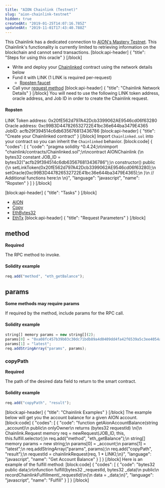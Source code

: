 ```yaml
---
title: "AION Chainlink (Testnet)"
slug: "aion-chainlink-testnet"
hidden: true
createdAt: "2019-01-25T14:07:16.785Z"
updatedAt: "2019-11-01T17:43:40.788Z"
---
```

This Chainlink has a dedicated connection to <a href="https://mastery.aion.network" target="_blank">AION's Mastery Testnet</a>. This Chainlink's functionality is currently limited to retrieving information on the blockchain and cannot send transactions.
[block:api-header]
{
  "title": "Steps for using this oracle"
}
[/block]
- Write and deploy your [Chainlinked](doc:getting-started)  contract using the network details below
- Fund it with LINK (1 LINK is required per-request)
  - <a href="https://ropsten.chain.link/" target="_blank">Ropsten faucet</a>
- Call your [request method](#section-chainlink-examples) 
[block:api-header]
{
  "title": "Chainlink Network Details"
}
[/block]
You will need to use the following LINK token address, oracle address, and Job ID in order to create the Chainlink request.

#### Ropsten
LINK Token address: 0x20fE562d797A42Dcb3399062AE9546cd06f63280
Oracle address: 0xc99B3D447826532722E41bc36e644ba3479E4365
JobID: acfb29f394514c6db635676813436786
[block:api-header]
{
  "title": "Create your Chainlinked contract"
}
[/block]
Import `Chainlinked.sol` into your contract so you can inherit the `Chainlinked` behavior.
[block:code]
{
  "codes": [
    {
      "code": "pragma solidity ^0.4.24;\n\nimport \"chainlink/contracts/Chainlinked.sol\";\n\ncontract AIONChainlink {\n  bytes32 constant JOB_ID = bytes32(\"acfb29f394514c6db635676813436786\");\n  constructor() public {\n    setLinkToken(0x20fE562d797A42Dcb3399062AE9546cd06f63280);\n    setOracle(0xc99B3D447826532722E41bc36e644ba3479E4365);\n  }\n  // Additional functions here:\n  \n}",
      "language": "javascript",
      "name": "Ropsten"
    }
  ]
}
[/block]

[block:api-header]
{
  "title": "Tasks"
}
[/block]
- <a href="https://docs.chain.link/v1.0/docs/external-adapters" target="_blank">AION</a>
- <a href="https://docs.chain.link/v1.0/docs/adapters#section-copy" target="_blank">Copy</a>
- <a href="https://docs.chain.link/v1.0/docs/adapters#section-ethbytes32" target="_blank">EthBytes32</a>
- <a href="https://docs.chain.link/v1.0/docs/adapters#section-ethtx" target="_blank">EthTx</a>
[block:api-header]
{
  "title": "Request Parameters"
}
[/block]
## method

**Required** 

The RPC method to invoke.

#### Solidity example

```javascript
req.add("method", "eth_getBalance");
```

## params

**Some methods may require params**

If required by the method, include params for the RPC call.

#### Solidity example

```javascript
string[] memory params = new string[](2);
params[0] = "0xa08fc457b39b03c30dc71bdb89a4d0409dd4fa42f6539a5c3ee4054af9b71f23";
params[1] = "latest";
req.addStringArray("params", params);
```

### copyPath

**Required**

The path of the desired data field to return to the smart contract.

#### Solidity example

```javascript
req.add("copyPath", "result");
```
[block:api-header]
{
  "title": "Chainlink Examples"
}
[/block]
The example below will get you the account balance for a given AION account.
[block:code]
{
  "codes": [
    {
      "code": "function getAionAccountBalance(string _account)\n  public\n  onlyOwner\n  returns (bytes32 requestId) \n{\n  Chainlink.Request memory req = newRequest(JOB_ID, this, this.fulfill.selector);\n  req.add(\"method\", \"eth_getBalance\");\n  string[] memory params = new string[](2);\n  params[0] = _account;\n  params[1] = \"latest\";\n  req.addStringArray(\"params\", params);\n  req.add(\"copyPath\", \"result\");\n  requestId = chainlinkRequest(req, 1 * LINK);\n}",
      "language": "javascript",
      "name": "Get Account Balance"
    }
  ]
}
[/block]
Here is an example of the fulfill method:
[block:code]
{
  "codes": [
    {
      "code": "bytes32 public data;\n\nfunction fulfill(bytes32 _requestId, bytes32 _data)\n  public\n  recordChainlinkFulfillment(_requestId)\n{\n  data = _data;\n}",
      "language": "javascript",
      "name": "Fulfill"
    }
  ]
}
[/block]